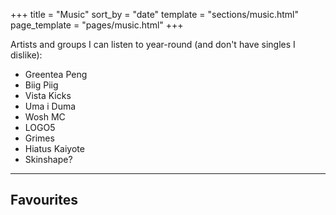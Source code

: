 +++
title = "Music"
sort_by = "date"
template = "sections/music.html"
page_template = "pages/music.html"
+++

Artists and groups I can listen to year-round (and don't have singles I dislike):
- Greentea Peng
- Biig Piig
- Vista Kicks
- Uma i Duma
- Wosh MC
- LOGO5
- Grimes
- Hiatus Kaiyote
- Skinshape?

---

## Favourites
